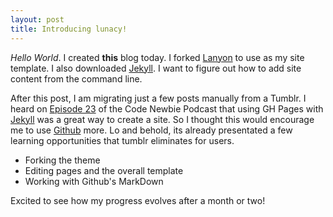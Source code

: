 ```yaml
---
layout: post
title: Introducing lunacy!
---
```


*Hello* *World*. I created **this** blog today. I forked [Lanyon](https://github.com/poole/lanyon) to use as my site template. I also downloaded [Jekyll](http://jekyllrb.com). I want to figure out how to add site content from the command line. 

After this post, I am migrating just a few posts manually from a Tumblr. I heard on [Episode 23](http://www.codenewbie.org/podcast/ask-codenewbie) of the Code Newbie Podcast that using GH Pages with [Jekyll](http://jekyllrb.com) was a great way to create a site. So I thought this would encourage me to use [Github](http://github.com) more. Lo and behold, its already presentated a few learning opportunities that tumblr eliminates for  users. 

* Forking the theme
* Editing pages and the overall template
* Working with Github's MarkDown 

Excited to see how my progress evolves after a month or two!
